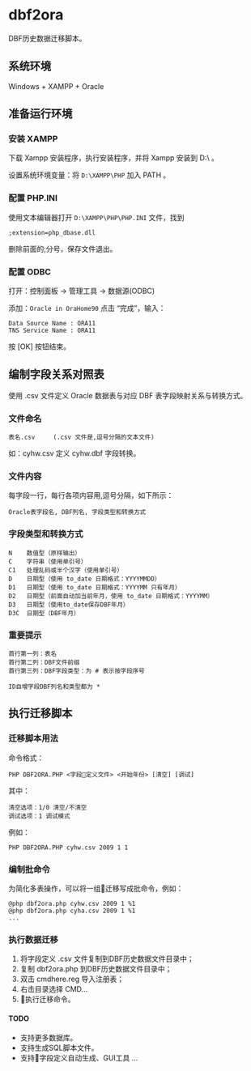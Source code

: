 # dbf2ora

DBF历史数据迁移脚本。


## 系统环境 

Windows + XAMPP + Oracle 


## 准备运行环境

### 安装 XAMPP

下载 Xampp 安装程序，执行安装程序，并将 Xampp 安装到 D:\ 。

设置系统环境变量：将 `D:\XAMPP\PHP` 加入 PATH 。

### 配置 PHP.INI

使用文本编辑器打开 `D:\XAMPP\PHP\PHP.INI` 文件，找到 
```
;extension=php_dbase.dll
```
删除前面的;分号，保存文件退出。

### 配置 ODBC

打开：控制面板 -> 管理工具 -> 数据源(ODBC) 

添加：`Oracle in OraHome90` 点击 “完成”，输入：
```
Data Source Name : ORA11 
TNS Service Name : ORA11 
```
按 [OK] 按钮结束。


## 编制字段关系对照表

使用 .csv 文件定义 Oracle 数据表与对应 DBF 表字段映射关系与转换方式。

### 文件命名

```
表名.csv     (.csv 文件是,逗号分隔的文本文件)
```
如：cyhw.csv 定义 cyhw.dbf 字段转换。

### 文件内容

每字段一行，每行各项内容用,逗号分隔，如下所示：
```
Oracle表字段名, DBF列名, 字段类型和转换方式 
```

### 字段类型和转换方式
```
N    数值型（原样输出）
C    字符串（使用单引号）
C1   处理乱码或半个汉字（使用单引号）
D    日期型（使用 to_date 日期格式：YYYYMMDD）
D1   日期型（使用 to_date 日期格式：YYYYMM 只有年月）
D2   日期型（前面自动加当前年月，使用 to_date 日期格式：YYYYMM）
D3   日期型（使用to_date保存DBF年月）
D3C  日期型（DBF年月）
```

### 重要提示
```
首行第一列：表名 
首行第二列：DBF文件前缀 
首行第三列：DBF字段类型：为 # 表示按字段序号 

ID自增字段DBF列名和类型都为 * 
```

## 执行迁移脚本

### 迁移脚本用法

命令格式：
```
PHP DBF2ORA.PHP <字段定义文件> <开始年份> [清空] [调试] 
```

其中：
```
清空选项：1/0 清空/不清空 
调试选项：1 调试模式 
```

例如：
```
PHP DBF2ORA.PHP cyhw.csv 2009 1 1 
```

### 编制批命令

为简化多表操作，可以将一组迁移写成批命令，例如：
```
@php dbf2ora.php cyhw.csv 2009 1 %1
@php dbf2ora.php cyha.csv 2009 1 %1
...
```

### 执行数据迁移

1. 将字段定义 .csv 文件复制到DBF历史数据文件目录中；
2. 复制 dbf2ora.php 到DBF历史数据文件目录中；
3. 双击 cmdhere.reg 导入注册表；
4. 右击目录选择 CMD...
5. 执行迁移命令。


#### TODO

* 支持更多数据库。
* 支持生成SQL脚本文件。
* 支持字段定义自动生成、GUI工具 ...
